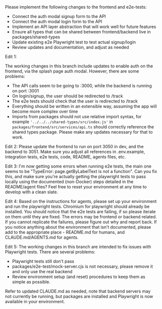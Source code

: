 Please implement the following changes to the frontend and e2e-tests:

- Connect the auth modal signup form to the API
- Connect the auth modal login form to the API
- Implement an API layer abstraction that will work well for future features
- Ensure all types that can be shared between frontend/backend live in packages/shared-types
- Update existing e2e Playwright test to test actual signup/login
- Review updates and documentation, and adjust as needed

Edit 1:

The working changes in this branch include updates to enable auth on the frontend, via the splash page auth modal. However, there are some problems:

- The API calls seem to be going to :3000, while the backend is running on port :3001
- On login/signup, the user should be redirected to /track
- The e2e tests should check that the user is redirected to /track
- Everything should be written in an extensible way, assuming the app will become more complex over time
- Imports from packages should not use relative import syntax, for example `'../../../shared-types/src/index.js'` in `packages/frontend/src/services/api.ts` should correctly reference the shared types package. Please make any updates necessary for that to work.

Edit 2:
Please update the frontend to run on port 3050 in dev, and the backend to 3051. Make sure you adjust all references in .env.example, integration tests, e2e tests, code, README, agents files, etc.

Edit 3:
I'm now getting some errors when running e2e tests, the main one seems to be "TypeError: page.getByLabelText is not a function". Can you fix this, and make sure you're actually getting the playwright tests to pass locally using the documented (non-Docker) steps detailed in the README/agent files? Feel free to reset your environment at any time to develop with a clean slate.

Edit 4:
Based on the instructions for agents, please set up your environment and run the playwright tests. Chromium for playwright should already be installed. You should notice that the e2e tests are failing, if so please iterate on them until they are fixed. The errors may be frontend or backend related. If you cannot replicate the failures, please figure out why and report back. If you notice anything about the environment that isn't documented, please add to the appropriate place - README.md for humans, and CLAUDE.md/AGENTS.md for agents.

Edit 5:
The working changes in this branch are intended to fix issues with Playwright tests. There are several problems:

- Playwright tests still don't pass
- packages/e2e-test/mock-server.cjs is not necessary, please remove it and only use the real backend
- Review environment setup (and reset) procedures to keep them as simple as possible.

Refer to updated CLAUDE.md as needed, note that backend servers may not currently be running, but packages are installed and Playwright is now available in your environment.
